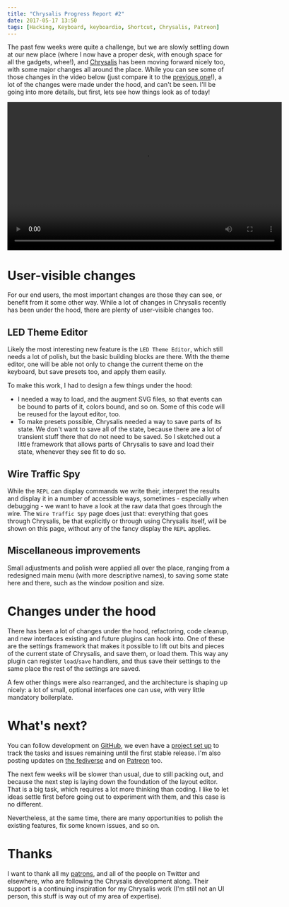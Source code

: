 ```yaml
---
title: "Chrysalis Progress Report #2"
date: 2017-05-17 13:50
tags: [Hacking, Keyboard, keyboardio, Shortcut, Chrysalis, Patreon]
---
```


The past few weeks were quite a challenge, but we are slowly settling down at
our new place (where I now have a proper desk, with enough space for all the
gadgets, whee!), and [Chrysalis][chrysalis] has been moving forward nicely too,
with some major changes all around the place. While you can see some of those
changes in the video below (just compare it to
the [previous one][blog:chrysalis-1]!), a lot of the changes were made under the
hood, and can't be seen. I'll be going into more details, but first, lets see
how things look as of today!

<video controls width="621" height="336">
 <source src="/assets/asylum/images/posts/chrysalis-progress-report-2/Chrysalis-demo.webm" type="video/webm">
 <source src="/assets/asylum/images/posts/chrysalis-progress-report-2/Chrysalis-demo.mp4" type="video/mp4">
Your browser does not appear to support the `video` tag.
</video>

 [chrysalis]: https://github.com/algernon/Chrysalis
 [blog:chrysalis-1]: /blog/2017/04/30/chrysalis-progress-report-1/

<!-- more -->

# User-visible changes

For our end users, the most important changes are those they can see, or benefit
from it some other way. While a lot of changes in Chrysalis recently has been
under the hood, there are plenty of user-visible changes too.

## LED Theme Editor

Likely the most interesting new feature is the `LED Theme Editor`, which still
needs a lot of polish, but the basic building blocks are there. With the theme
editor, one will be able not only to change the current theme on the keyboard,
but save presets too, and apply them easily.

To make this work, I had to design a few things under the hood:

* I needed a way to load, and the augment SVG files, so that events can be bound
  to parts of it, colors bound, and so on. Some of this code will be reused for
  the layout editor, too.
* To make presets possible, Chrysalis needed a way to save parts of its state.
  We don't want to save all of the state, because there are a lot of transient
  stuff there that do not need to be saved. So I sketched out a little framework
  that allows parts of Chrysalis to save and load their state, whenever they see
  fit to do so.

## Wire Traffic Spy

While the `REPL` can display commands we write their, interpret the results and
display it in a number of accessible ways, sometimes - especially when
debugging - we want to have a look at the raw data that goes through the wire.
The `Wire Traffic Spy` page does just that: everything that goes through
Chrysalis, be that explicitly or through using Chrysalis itself, will be shown
on this page, without any of the fancy display the `REPL` applies.

## Miscellaneous improvements

Small adjustments and polish were applied all over the place, ranging from a
redesigned main menu (with more descriptive names), to saving some state here
and there, such as the window position and size.

# Changes under the hood

There has been a lot of changes under the hood, refactoring, code cleanup, and
new interfaces existing and future plugins can hook into. One of these are the
settings framework that makes it possible to lift out bits and pieces of the
current state of Chrysalis, and save them, or load them. This way any plugin can
register `load`/`save` handlers, and thus save their settings to the same place
the rest of the settings are saved.

A few other things were also rearranged, and the architecture is shaping up
nicely: a lot of small, optional interfaces one can use, with very little
mandatory boilerplate.

# What's next?

You can follow development on [GitHub][chrysalis], we even have a [project set
up][gh:cs:project] to track the tasks and issues remaining until the first
stable release. I'm also posting updates on [the fediverse][fediverse:chrysalis]
and on [Patreon][patreon] too.

 [chrysalis]: https://github.com/algernon/Chrysalis
 [gh:cs:project]: https://github.com/algernon/Chrysalis/projects/1?fullscreen=true
 [fediverse:chrysalis]: https://trunk.mad-scientist.club/tags/chrysalis
 [patreon]: https://www.patreon.com/algernon

The next few weeks will be slower than usual, due to still packing out, and
because the next step is laying down the foundation of the layout editor. That
is a big task, which requires a lot more thinking than coding. I like to let
ideas settle first before going out to experiment with them, and this case is no
different.

Nevertheless, at the same time, there are many opportunities to polish the
existing features, fix some known issues, and so on.

# Thanks

I want to thank all my [patrons][patreon], and all of the people on Twitter and
elsewhere, who are following the Chrysalis development along. Their support is a
continuing inspiration for my Chrysalis work (I'm still not an UI person, this
stuff is way out of my area of expertise).

